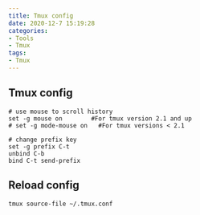 ```yaml
---
title: Tmux config
date: 2020-12-7 15:19:28
categories:
- Tools
- Tmux
tags:
- Tmux
---
```


## Tmux config

``` shell
# use mouse to scroll history
set -g mouse on        #For tmux version 2.1 and up
# set -g mode-mouse on   #For tmux versions < 2.1

# change prefix key
set -g prefix C-t
unbind C-b
bind C-t send-prefix
```

## Reload config

``` shell
tmux source-file ~/.tmux.conf
```
